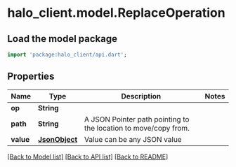 # halo_client.model.ReplaceOperation

## Load the model package
```dart
import 'package:halo_client/api.dart';
```

## Properties
Name | Type | Description | Notes
------------ | ------------- | ------------- | -------------
**op** | **String** |  | 
**path** | **String** | A JSON Pointer path pointing to the location to move/copy from. | 
**value** | [**JsonObject**](.md) | Value can be any JSON value | 

[[Back to Model list]](../README.md#documentation-for-models) [[Back to API list]](../README.md#documentation-for-api-endpoints) [[Back to README]](../README.md)



